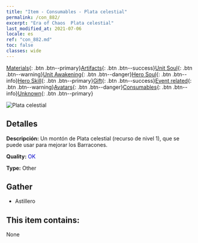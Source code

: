 ```yaml
---
title: "Item - Consumables - Plata celestial"
permalink: /con_882/
excerpt: "Era of Chaos  Plata celestial"
last_modified_at: 2021-07-06
locale: es
ref: "con_882.md"
toc: false
classes: wide
---
```

 [Materials](/ItemsES/){: .btn .btn--primary}[Artifacts](/ItemsES/Artifacts/){: .btn .btn--success}[Unit Soul](/ItemsES/UnitSoul/){: .btn .btn--warning}[Unit Awakening](/ItemsES/UnitAwakening/){: .btn .btn--danger}[Hero Soul](/ItemsES/HeroSoul/){: .btn .btn--info}[Hero Skill](/ItemsES/HeroSkill/){: .btn .btn--primary}[Gift](/ItemsES/Gift/){: .btn .btn--success}[Event related](/ItemsES/Events/){: .btn .btn--warning}[Avatars](/ItemsES/Avatars/){: .btn .btn--danger}[Consumables](/ItemsES/Consumables/){: .btn .btn--info}[Unknown](/ItemsES/Unknown/){: .btn .btn--primary}

 ![Plata celestial](/images/t/i_113.png)

## Detalles
 **Descripción:** Un montón de Plata celestial (recurso de nivel 1), que se puede usar para mejorar los Barracones.

 **Quality:** <span style="color: #0000CD">OK</span>

 **Type:** Other

## Gather

*    Astillero 

## This item contains:

  None

